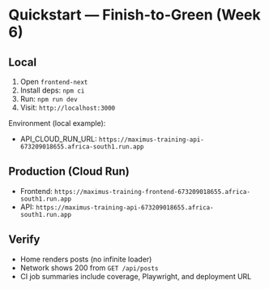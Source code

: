 # Quickstart — Finish-to-Green (Week 6)

## Local
1. Open `frontend-next`
2. Install deps: `npm ci`
3. Run: `npm run dev`
4. Visit: `http://localhost:3000`

Environment (local example):
- API_CLOUD_RUN_URL: `https://maximus-training-api-673209018655.africa-south1.run.app`

## Production (Cloud Run)
- Frontend: `https://maximus-training-frontend-673209018655.africa-south1.run.app`
- API: `https://maximus-training-api-673209018655.africa-south1.run.app`

## Verify
- Home renders posts (no infinite loader)
- Network shows 200 from `GET /api/posts`
- CI job summaries include coverage, Playwright, and deployment URL
